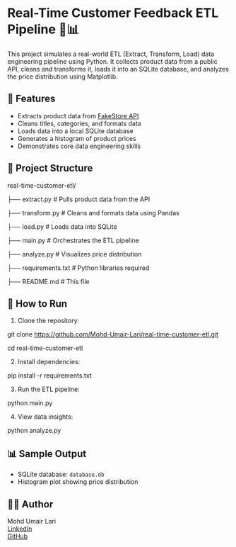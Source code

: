 # Real-Time Customer Feedback ETL Pipeline 🧠📊

This project simulates a real-world ETL (Extract, Transform, Load) data engineering pipeline using Python. It collects product data from a public API, cleans and transforms it, loads it into an SQLite database, and analyzes the price distribution using Matplotlib.

## 🔧 Features

- Extracts product data from [FakeStore API](https://fakestoreapi.com/products)
- Cleans titles, categories, and formats data
- Loads data into a local SQLite database
- Generates a histogram of product prices
- Demonstrates core data engineering skills

## 📁 Project Structure

real-time-customer-etl/ 

├── extract.py # Pulls product data from the API 

├── transform.py # Cleans and formats data using Pandas 

├── load.py # Loads data into SQLite

├── main.py # Orchestrates the ETL pipeline 

├── analyze.py # Visualizes price distribution 

├── requirements.txt # Python libraries required 

├── README.md # This file


## 🧪 How to Run

1. Clone the repository:

git clone https://github.com/Mohd-Umair-Lari/real-time-customer-etl.git

cd real-time-customer-etl

2. Install dependencies:

pip install -r requirements.txt


3. Run the ETL pipeline:

python main.py


4. View data insights:

python analyze.py


## 📊 Sample Output

- SQLite database: `database.db`
- Histogram plot showing price distribution

## 👨‍💻 Author

Mohd Umair Lari  
[LinkedIn](https://www.linkedin.com/in/mohd-umair-lari/)  
[GitHub](https://github.com/Mohd-Umair-Lari)  
